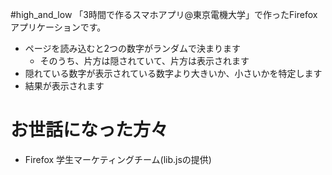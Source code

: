 #high_and_low
「3時間で作るスマホアプリ@東京電機大学」で作ったFirefoxアプリケーションです。
* ページを読み込むと2つの数字がランダムで決まります
  * そのうち、片方は隠されていて、片方は表示されます
* 隠れている数字が表示されている数字より大きいか、小さいかを特定します
* 結果が表示されます

# お世話になった方々
* Firefox 学生マーケティングチーム(lib.jsの提供)

